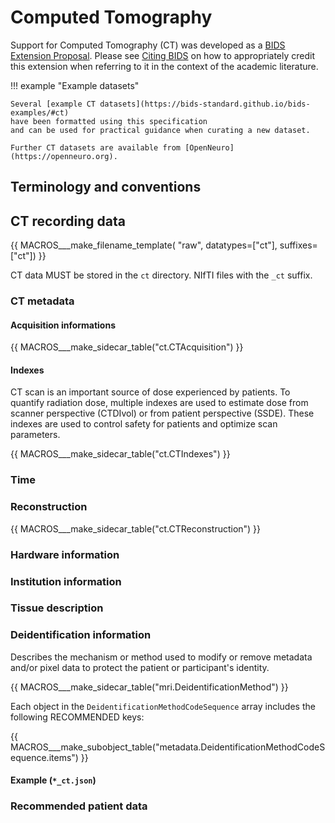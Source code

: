 # Computed Tomography

Support for Computed Tomography (CT) was developed as a
[BIDS Extension Proposal](../extensions.md#bids-extension-proposals).
Please see [Citing BIDS](../introduction.md#citing-bids)
on how to appropriately credit this extension when referring to it in the
context of the academic literature.

!!! example "Example datasets"

    Several [example CT datasets](https://bids-standard.github.io/bids-examples/#ct)
    have been formatted using this specification
    and can be used for practical guidance when curating a new dataset.

    Further CT datasets are available from [OpenNeuro](https://openneuro.org).

## Terminology and conventions

## CT recording data

{{ MACROS___make_filename_template(
   "raw",
   datatypes=["ct"],
   suffixes=["ct"])
}}

CT data MUST be stored in the `ct` directory.
NIfTI files with the `_ct` suffix.

### CT metadata

#### Acquisition informations

{{ MACROS___make_sidecar_table("ct.CTAcquisition") }}

#### Indexes

CT scan is an important source of dose experienced by patients.
To quantify radiation dose, multiple indexes are used to estimate dose from scanner perspective (CTDIvol) or from patient perspective (SSDE).
These indexes are used to control safety for patients and optimize scan parameters.

{{ MACROS___make_sidecar_table("ct.CTIndexes") }}

### Time

### Reconstruction

{{ MACROS___make_sidecar_table("ct.CTReconstruction") }}

### Hardware information

### Institution information

### Tissue description

### Deidentification information

Describes the mechanism or method used to modify or remove metadata
and/or pixel data to protect the patient or participant's identity.

<!-- This block generates a metadata table.
These tables are defined in
  src/schema/rules/sidecars
The definitions of the fields specified in these tables may be found in
  src/schema/objects/metadata.yaml
A guide for using macros can be found at
 https://github.com/bids-standard/bids-specification/blob/master/macros_doc.md
-->
{{ MACROS___make_sidecar_table("mri.DeidentificationMethod") }}

Each object in the `DeidentificationMethodCodeSequence` array includes the following RECOMMENDED keys:

<!-- This block generates a table describing subfields within a metadata field.
The definitions of these fields can be found in
  src/schema/objects/metadata.yaml
and a guide for using macros can be found at
 https://github.com/bids-standard/bids-specification/blob/master/macros_doc.md
-->
{{ MACROS___make_subobject_table("metadata.DeidentificationMethodCodeSequence.items") }}

#### Example (`*_ct.json`)

### Recommended patient data
